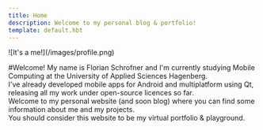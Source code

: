 ```yaml
---
title: Home
description: Welcome to my personal blog & portfolio!
template: default.hbt
---
```


<p/>
![It's a me!](/images/profile.png)

#Welcome!
My name is Florian Schrofner and I'm currently studying Mobile Computing at the University of Applied Sciences Hagenberg.  
I've already developed mobile apps for Android and multiplatform using Qt, releasing all my work under open-source licences so far.  
Welcome to my personal website (and soon blog) where you can find some information about me and my projects.  
You should consider this website to be my virtual portfolio & playground.  

<a href="https://www.facebook.com/florian.schrofner" target="_blank" class="icons">
  <i class="fa fa-facebook-square fa-3x" id="fb-icon"></i>
</a>
<a href="https://google.com/+FlorianSchrofner/" target="_blank" class="icons">
  <i class="fa fa-google-plus-square fa-3x" id="g-icon" style="margin-left:1rem"></i>
</a>
<a href="https://bitbucket.org/FlorianSchrofner" target="_blank" class="icons">
  <i class="fa fa-bitbucket-square fa-3x"  id="bb-icon" style="margin-left:1rem"></i>
</a>